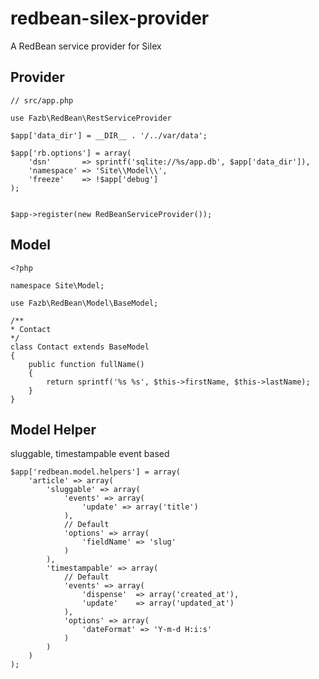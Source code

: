 # redbean-silex-provider
A RedBean service provider for Silex

## Provider

    // src/app.php

    use Fazb\RedBean\RestServiceProvider

    $app['data_dir'] = __DIR__ . '/../var/data';

    $app['rb.options'] = array(
        'dsn'       => sprintf('sqlite://%s/app.db', $app['data_dir']),
        'namespace' => 'Site\\Model\\',
        'freeze'    => !$app['debug']
    );


    $app->register(new RedBeanServiceProvider());

## Model

    <?php

    namespace Site\Model;

    use Fazb\RedBean\Model\BaseModel;

    /**
    * Contact
    */
    class Contact extends BaseModel
    {
        public function fullName()
        {
            return sprintf('%s %s', $this->firstName, $this->lastName);
        }
    }

## Model Helper

sluggable, timestampable event based

    $app['redbean.model.helpers'] = array(
        'article' => array(
            'sluggable' => array(
                'events' => array(
                    'update' => array('title')
                ),
                // Default
                'options' => array(
                    'fieldName' => 'slug'
                )
            ),
            'timestampable' => array(
                // Default
                'events' => array(
                    'dispense'  => array('created_at'),
                    'update'    => array('updated_at')
                ),
                'options' => array(
                    'dateFormat' => 'Y-m-d H:i:s'
                )
            )
        )
    );
